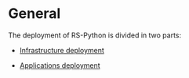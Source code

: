General
=======
The deployment of RS-Python is divided in two parts:

* [Infrastructure deployment](rs-infrastructure/README.md)

* [Applications deployment](rs-helm/README.md)